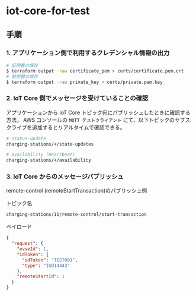 # iot-core-for-test

## 手順

### 1. アプリケーション側で利用するクレデンシャル情報の出力

```bash
# 証明書の保存
$ terraform output -raw certificate_pem > certs/certificate.pem.crt
# 秘密鍵の保存
$ terraform output -raw private_key > certs/private.pem.key
```

### 2. IoT Core 側でメッセージを受けていることの確認

アプリケーションから IoT Core トピック宛にパブリッシュしたときに確認する方法。
AWS コンソールの `MQTT テストクライアント` にて、以下トピックのサブスクライブを追加するとリアルタイムで確認できる。

```bash
# status-update
charging-stations/+/state-updates

# availability (Heartbeat)
charging-stations/+/availability
```

### 3. IoT Core からのメッセージパブリッシュ

remote-control (remoteStartTransaction)のパブリッシュ例

トピック名

```bash
charging-stations/11/remote-control/start-transaction
```

ペイロード

```json
{
  "request": {
    "evseId": 1,
    "idToken": {
      "idToken": "TEST001",
      "type": "ISO14443"
    },
    "remoteStartId": 1
  }
}
```
